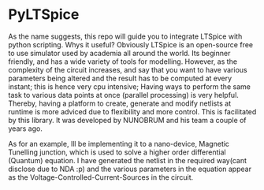 # PyLTSpice
As the name suggests, this repo will guide you to integrate LTSpice with python scripting. 
Whys it useful? Obviously LTSpice is an open-source free to use simulator used by academia all around the world. Its beginner friendly, and has  a wide variety of tools for modelling.
However, as the complexity of the circuit increases, and say that you want to have various parameters being altered and the result has to be computed at every instant; this is hence very cpu intensive; 
Having ways to perform the same task to various data points at once (parallel processing) is very helpful.
Thereby, having a platform to create, generate and modify netlists at runtime is more adviced due to flexibility and more control.
This is facilitated by this library. It was developed by NUNOBRUM and his team a couple of years ago. 


As for an example, Ill be implementing it to a nano-device, Magnetic Tunelling junction, which is used to solve a higher order differential (Quantum) equation.
I have generated the netlist in the required way(cant disclose due to NDA :p)  and the various parameters in the equation appear as the Voltage-Controlled-Current-Sources in the circuit.
